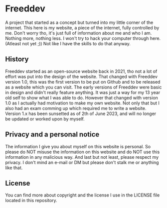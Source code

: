 # Freeddev
A project that started as a concept but turned into my little corner of the internet.
This here is my website, a piece of the internet, fully controlled by me.
Don't worry tho, it's just full of information about me and who I am. Nothing more, nothing less.
I won't try to hack your computer through here. (Atleast not yet ;))
Not like I have the skills to do that anyway.

## History
Freeddev started as an open-source website back in 2021, tho not a lot of effort was put into the design of the website. 
That changed with Freeddev version 1.0, this was the first version to be put on Github and to be released as a website which you can visit.
The early versions of Freeddev were basic in design and didn't really feature anything. It was just a way for my 13 year old self to show what I was able to do.
However that changed with version 1.0 as I actually had motivation to make my own website. 
Not only that but I also had an exam comming up which required me to write a website. 
Version 1.x has been sunsetted as of 2th of June 2023, and will no longer be updated or worked upon by myself.

## Privacy and a personal notice
The information I give you about myself on this website is personal.
So please do NOT misuse the information on this website and do NOT use this information in any malicious way.
And last but not least, please respect my privacy. I don't mind an e-mail or DM but please don't stalk me or anything like that.

## License
You can find more about copyright and the license I use in the LICENSE file located in this repository.
